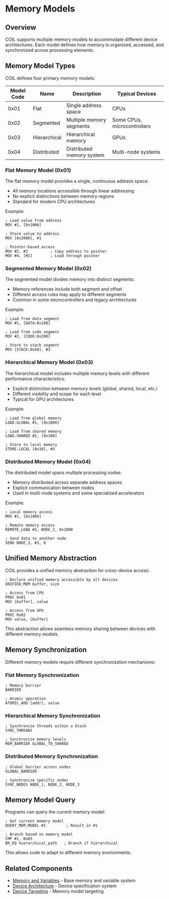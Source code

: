 # Memory Models

## Overview

COIL supports multiple memory models to accommodate different device architectures. Each model defines how memory is organized, accessed, and synchronized across processing elements.

## Memory Model Types

COIL defines four primary memory models:

| Model Code | Name | Description | Typical Devices |
|------------|------|-------------|----------------|
| 0x01 | Flat | Single address space | CPUs |
| 0x02 | Segmented | Multiple memory segments | Some CPUs, microcontrollers |
| 0x03 | Hierarchical | Hierarchical memory | GPUs |
| 0x04 | Distributed | Distributed memory system | Multi-node systems |

### Flat Memory Model (0x01)

The flat memory model provides a single, continuous address space:

- All memory locations accessible through linear addressing
- No explicit distinctions between memory regions
- Standard for modern CPU architectures

Example:

```
; Load value from address
MOV #1, [0x1000]

; Store value to address
MOV [0x2000], #1

; Pointer-based access
MOV #2, #3          ; Copy address to pointer
MOV #4, [#2]        ; Load through pointer
```

### Segmented Memory Model (0x02)

The segmented model divides memory into distinct segments:

- Memory references include both segment and offset
- Different access rules may apply to different segments
- Common in some microcontrollers and legacy architectures

Example:

```
; Load from data segment
MOV #1, [DATA:0x100]

; Load from code segment
MOV #2, [CODE:0x200]

; Store to stack segment
MOV [STACK:0x50], #3
```

### Hierarchical Memory Model (0x03)

The hierarchical model includes multiple memory levels with different performance characteristics:

- Explicit distinction between memory levels (global, shared, local, etc.)
- Different visibility and scope for each level
- Typical for GPU architectures

Example:

```
; Load from global memory
LOAD.GLOBAL #1, [0x1000]

; Load from shared memory
LOAD.SHARED #2, [0x100]

; Store to local memory
STORE.LOCAL [0x10], #3
```

### Distributed Memory Model (0x04)

The distributed model spans multiple processing nodes:

- Memory distributed across separate address spaces
- Explicit communication between nodes
- Used in multi-node systems and some specialized accelerators

Example:

```
; Local memory access
MOV #1, [0x1000]

; Remote memory access
REMOTE_LOAD #2, NODE_2, 0x2000

; Send data to another node
SEND NODE_3, #3, 8
```

## Unified Memory Abstraction

COIL provides a unified memory abstraction for cross-device access:

```
; Declare unified memory accessible by all devices
UNIFIED_MEM buffer, size

; Access from CPU
PROC 0x01
MOV [buffer], value

; Access from GPU
PROC 0x02
MOV value, [buffer]
```

This abstraction allows seamless memory sharing between devices with different memory models.

## Memory Synchronization

Different memory models require different synchronization mechanisms:

### Flat Memory Synchronization

```
; Memory barrier
BARRIER

; Atomic operation
ATOMIC_ADD [addr], value
```

### Hierarchical Memory Synchronization

```
; Synchronize threads within a block
SYNC_THREADS

; Synchronize memory levels
MEM_BARRIER GLOBAL_TO_SHARED
```

### Distributed Memory Synchronization

```
; Global barrier across nodes
GLOBAL_BARRIER

; Synchronize specific nodes
SYNC_NODES NODE_1, NODE_2, NODE_3
```

## Memory Model Query

Programs can query the current memory model:

```
; Get current memory model
QUERY_MEM_MODEL #1         ; Result in #1

; Branch based on memory model
CMP #1, 0x03
BR_EQ hierarchical_path   ; Branch if hierarchical
```

This allows code to adapt to different memory environments.

## Related Components

- [Memory and Variables](/coil-docs/systems/memory-and-variables.md) - Base memory and variable system
- [Device Architecture](/coil-docs/systems/device-architecture.md) - Device specification system
- [Device Targeting](/coil-docs/systems/device-targeting.md) - Memory model targeting